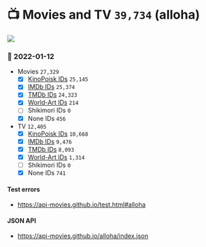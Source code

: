 # :tv: Movies and TV `39,734` (alloha)

<a href="https://API-Movies.github.io"><img src="https://API-Movies.github.io/banner.png?cache"></a>

### :date: 2022-01-12
- Movies `27,329`
  - [x] <a href="https://API-Movies.github.io/alloha/movie_kinopoisk_ids.json">KinoPoisk IDs</a> `25,145`
  - [x] <a href="https://API-Movies.github.io/alloha/movie_imdb_ids.json">IMDb IDs</a> `25,374`
  - [x] <a href="https://API-Movies.github.io/alloha/movie_tmdb_ids.json">TMDb IDs</a> `24,323`
  - [x] <a href="https://API-Movies.github.io/alloha/movie_world_art_ids.json">World-Art IDs</a> `214`
  - [ ] Shikimori IDs `0`
  - [x] None IDs `456`
- TV `12,405`
  - [x] <a href="https://API-Movies.github.io/alloha/tv_kinopoisk_ids.json">KinoPoisk IDs</a> `10,668`
  - [x] <a href="https://API-Movies.github.io/alloha/tv_imdb_ids.json">IMDb IDs</a> `9,476`
  - [x] <a href="https://API-Movies.github.io/alloha/tv_tmdb_ids.json">TMDb IDs</a> `8,093`
  - [x] <a href="https://API-Movies.github.io/alloha/tv_world_art_ids.json">World-Art IDs</a> `1,314`
  - [ ] Shikimori IDs `0`
  - [x] None IDs `741`
#### Test errors
- <a href='https://api-movies.github.io/test.html#alloha'>https://api-movies.github.io/test.html#alloha</a>
#### JSON API
- <a href='https://api-movies.github.io/alloha/index.json'>https://api-movies.github.io/alloha/index.json</a>
